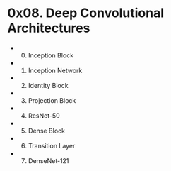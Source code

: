 # 0x08. Deep Convolutional Architectures

* 0. Inception Block

* 1. Inception Network

* 2. Identity Block

* 3. Projection Block

* 4. ResNet-50

* 5. Dense Block

* 6. Transition Layer

* 7. DenseNet-121
